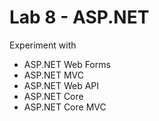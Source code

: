 # Lab 8 - ASP.NET

Experiment with

* ASP.NET Web Forms
* ASP.NET MVC
* ASP.NET Web API
* ASP.NET Core
* ASP.NET Core MVC


